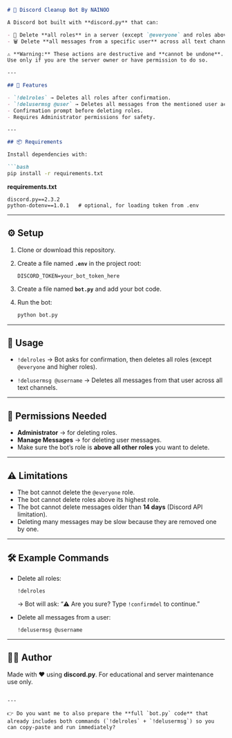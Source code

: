 
````markdown
# 🧹 Discord Cleanup Bot By NAINOO

A Discord bot built with **discord.py** that can:

- 🚮 Delete **all roles** in a server (except `@everyone` and roles above the bot).
- 🗑️ Delete **all messages from a specific user** across all text channels.

⚠️ **Warning:** These actions are destructive and **cannot be undone**.  
Use only if you are the server owner or have permission to do so.

---

## 📌 Features

- `!delroles` → Deletes all roles after confirmation.
- `!delusermsg @user` → Deletes all messages from the mentioned user across all text channels.
- Confirmation prompt before deleting roles.
- Requires Administrator permissions for safety.

---

## 📦 Requirements

Install dependencies with:

```bash
pip install -r requirements.txt
````

**requirements.txt**

```
discord.py==2.3.2
python-dotenv==1.0.1   # optional, for loading token from .env
```

---

## ⚙️ Setup

1. Clone or download this repository.

2. Create a file named **`.env`** in the project root:

   ```
   DISCORD_TOKEN=your_bot_token_here
   ```

3. Create a file named **`bot.py`** and add your bot code.

4. Run the bot:

   ```bash
   python bot.py
   ```

---

## 🚀 Usage

* `!delroles`
  → Bot asks for confirmation, then deletes all roles (except `@everyone` and higher roles).

* `!delusermsg @username`
  → Deletes all messages from that user across all text channels.

---

## 🔑 Permissions Needed

* **Administrator** → for deleting roles.
* **Manage Messages** → for deleting user messages.
* Make sure the bot’s role is **above all other roles** you want to delete.

---

## ⚠️ Limitations

* The bot cannot delete the `@everyone` role.
* The bot cannot delete roles above its highest role.
* The bot cannot delete messages older than **14 days** (Discord API limitation).
* Deleting many messages may be slow because they are removed one by one.

---

## 🛠️ Example Commands

* Delete all roles:

  ```
  !delroles
  ```

  → Bot will ask: “⚠️ Are you sure? Type `!confirmdel` to continue.”

* Delete all messages from a user:

  ```
  !delusermsg @username
  ```

---

## 👨‍💻 Author

Made with ❤️ using **discord.py**.
For educational and server maintenance use only.

```

---

👉 Do you want me to also prepare the **full `bot.py` code** that already includes both commands (`!delroles` + `!delusermsg`) so you can copy-paste and run immediately?
```
